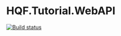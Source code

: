 # HQF.Tutorial.WebAPI

[![Build status](https://ci.appveyor.com/api/projects/status/b7hl6t1j48c48m52?svg=true)](https://ci.appveyor.com/project/huoxudong125/hqf-tutorial-webapi)
